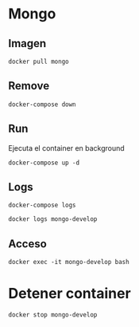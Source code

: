 # Mongo

## Imagen

```
docker pull mongo
```

## Remove

```
docker-compose down
```

## Run

Ejecuta el container en background

```
docker-compose up -d
```

## Logs

```
docker-compose logs
```

```
docker logs mongo-develop
```

## Acceso

```
docker exec -it mongo-develop bash
```

# Detener container

```
docker stop mongo-develop
```